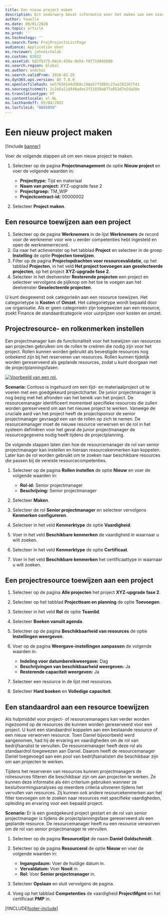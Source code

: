 ```yaml
---
title: Een nieuw project maken
description: Dit onderwerp bevat informatie over het maken van een nieuw project.
author: Yowelle
ms.date: 09/01/2020
ms.topic: article
ms.prod: ''
ms.technology: ''
ms.search.form: ProjProjectsListPage
audience: Application User
ms.reviewer: johnmichalak
ms.custom: 82022
ms.assetid: bd2fb375-84c6-428a-8e54-f0f719045898
ms.search.region: Global
ms.author: andchoi
ms.search.validFrom: 2016-02-28
ms.dyn365.ops.version: AX 7.0.0
ms.openlocfilehash: ee576561e9d360c198a57f5885c27aa782267fd1
ms.sourcegitcommit: 2c2a5a11d446adec2f21030ab77a053d7e2da28e
ms.translationtype: HT
ms.contentlocale: nl-NL
ms.lasthandoff: 05/04/2022
ms.locfileid: "8685050"
---
```

# <a name="create-a-new-project"></a>Een nieuw project maken

[!include [banner](../includes/banner.md)]

Voer de volgende stappen uit om een nieuw project te maken.

1. Selecteer op de pagina **Projectmanagement** de optie **Nieuw project** en voer de volgende waarden in:

    - **Projecttype:** Tijd en materiaal
    - **Naam van project:** XYZ-upgrade fase 2
    - **Projectgroep:** TM\_WIP
    - **Projectcontract-id:** 00000002

2. Selecteer **Project maken**.

## <a name="assign-a-resource-to-a-project"></a>Een resource toewijzen aan een project

1. Selecteer op de pagina **Werknemers** in de lijst **Werknemers** de record voor de werknemer voor wie u eerder competenties hebt ingesteld en open de werknemerrecord.
2. Ga naar het actievenster op het tabblad **Project** en selecteer in de groep **Instelling** de optie **Projecten toewijzen**.
3. Filter op de pagina **Projectopdrachten voor resourcevalidatie**, op het tabblad **Projecten**, in het veld **Het project toevoegen aan geselecteerde projecten**, op het project **XYZ-upgrade fase 2**.
4. Selecteer in het deelvenster **Resterende projecten** een project en selecteer vervolgens de pijlknop om het toe te voegen aan het deelvenster **Geselecteerde projecten**.

U kunt desgewenst ook categorieën aan een resource toewijzen. Het categorietype is **Kosten** of **Omzet**. Het categorietype wordt bepaald door uw organisatie. Als er geen categorieën zijn toegewezen aan een resource, zoekt Finance de standaardcategorie voor uurprijzen voor kosten en omzet.

## <a name="set-up-project-resource-and-role-characteristics"></a>Projectresource- en rolkenmerken instellen

Een projectmanager kan de functionaliteit voor het toewijzen van resources aan projecten gebruiken om de rollen te creëren die nodig zijn voor het project. Rollen kunnen worden gebruikt als bevestigde resources nog onbekend zijn bij het reserveren van resources. Rollen kunnen tijdelijk worden gereserveerd als geplande resources, zodat u kunt doorgaan met de projectplanningsfasen.

[![Voorbeeld van een rol.](./media/projectresourcing05.jpg)](./media/projectresourcing05.jpg) 

**Scenario:** Contoso is ingehuurd om een tijd- en materiaalproject uit te voeren met een goedgekeurd projectcharter. De junior projectmanager is nog bezig met het afronden van het bereik van het project. De resourcemanager identificeert momenteel specifieke resources die zullen worden gereserveerd om aan het nieuwe project te werken. Vanwege de cruciale aard van het project heeft de projectsponsor de senior projectmanager gevraagd een van de rollen op zich te nemen. De resourcemanager moet de nieuwe resource verwerven en de rol in het systeem definiëren voor het geval de junior projectmanager de resourcegegevens nodig heeft tijdens de projectplanning.

De volgende stappen laten zien hoe de resourcemanager de rol van senior projectmanager kan instellen en hieraan resourcekenmerken kan koppelen. Later kan de rol worden gebruikt om te zoeken naar beschikbare resources die passen bij de vereiste resourcecompetenties.

1. Selecteer op de pagina **Rollen instellen** de optie **Nieuw** en voer de volgende waarden in:

    - **Rol-id:** Senior projectmanager
    - **Beschrijving:** Senior projectmanager

2. Selecteer **Maken**.
3. Selecteer de rol **Senior projectmanager** en selecteer vervolgens **Kenmerken configureren**.
4. Selecteer in het veld **Kenmerktype** de optie **Vaardigheid**.
5. Voer in het veld **Beschikbare kenmerken** de vaardigheid in waarnaar u wilt zoeken.
6. Selecteer in het veld **Kenmerktype** de optie **Certificaat**.
7. Voer in het veld **Beschikbare kenmerken** het certificaattype in waarnaar u wilt zoeken.

## <a name="assign-a-project-resource-to-a-project"></a>Een projectresource toewijzen aan een project

1. Selecteer op de pagina **Alle projecten** het project **XYZ-upgrade fase 2**.
2. Selecteer op het tabblad **Projectteam en planning** de optie **Toevoegen**.
3. Selecteer in het veld **Rol** de optie **Teamlid**.
4. Selecteer **Boeken vanuiit agenda**.
5. Selecteer op de pagina **Beschikbaarheid van resources** de optie **Instellingen weergeven**.
6. Voer op de pagina **Weergave-instellingen aanpassen** de volgende waarden in:

    - **Indeling voor datumbereikweergave:** Dag
    - **Beschrijvingen van beschikbaarheid weergeven:** Ja
    - **Resterende capaciteit weergeven:** Ja

7. Selecteer een resource in de lijst met resources.
8. Selecteer **Hard boeken** en **Volledige capaciteit**.

## <a name="assign-a-resource-to-a-default-role"></a>Een standaardrol aan een resource toewijzen

Als hulpmiddel voor project- of resourcemanagers kan verder worden ingezoomd op de resources die kunnen worden gereserveerd voor een project. U kunt een standaardrol koppelen aan een bestaande resource of een nieuw verworven resource. Toen Daniel bijvoorbeeld werd aangenomen, had hij de ervaring en vaardigheden om de rol van bedrijfsanalist te vervullen. De resourcemanager heeft deze rol als standaardrol toegewezen aan Daniel. Daarom heeft de resourcemanager Daniel toegevoegd aan een pool van bedrijfsanalisten die beschikbaar zijn om aan projecten te werken.

Tijdens het reserveren van resources kunnen projectmanagers de rolresources filteren die beschikbaar zijn om aan projecten te werken. Ze kunnen deze informatie als één criterium gebruiken wanneer ze besluitvormingsanalyses op meerdere criteria uitvoeren tijdens het vervullen van resources. Zij kunnen ook andere resourcekenmerken aan het filter toevoegen om te zoeken naar resources met specifieke vaardigheden, opleiding en ervaring voor een bepaald project.

**Scenario:** Er is een goedgekeurd project gestart en de rol van senior projectmanager is tijdens de projectplanningsfase gereserveerd als een geplande resource. De resourcemanager heeft nu een resource verworven om de rol van senior projectmanager te vervullen.

1. Selecteer op de pagina **Resourcelijst** de naam **Daniel Goldschmidt**.
2. Selecteer op de pagina **Resourcerol** de optie **Nieuw** en voer de volgende waarden in:

    - **Ingangsdaum:** Voer de huidige datum in.
    - **Vervaldatum:** Voer **Nooit** in.
    - **Rol:** Voer **Senior projectmanager** in.

3. Selecteer **Opslaan** en sluit vervolgens de pagina.
4. Voeg op het tabblad **Competenties** de vaardigheid **ProjectMgmt** en het certificaat **PMP** in.


[!INCLUDE[footer-include](../includes/footer-banner.md)]